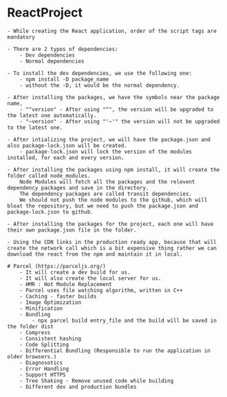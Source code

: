 # ReactProject

    - While creating the React application, order of the script tags are mandatory

    - There are 2 types of dependencies:
        - Dev dependencies
        - Normal dependencies

    - To install the dev dependencies, we use the following one:
        - npm install -D package_name
        - without the -D, it would be the normal dependency.

    - After installing the packages, we have the symbols near the package name,
        - "^version" - After using "^", the version will be upgraded to the latest one automatically.
        - "~version" - After using "'~'" the version will not be upgraded to the latest one.

    - After intializing the project, we will have the package.json and also package-lock.json will be created.
        - package-lock.json will lock the version of the modules installed, for each and every version.

    - After installing the packages using npm install, it will create the folder called node_modules.
        Node Modules will fetch all the packages and the relevent dependency packages and save in the directory.
        The dependency packages are called transit dependencies.
        We should not push the node modules to the github, which will bloat the repository, but we need to push the package.json and package-lock.json to github.

    - After installing the packages for the project, each one will have their own package.json file in the folder.

    - Using the CDN links in the production ready app, because that will create the network call which is a bit expensive thing rather we can download the react from the npm and maintain it in local.

    # Parcel (https://parceljs.org/)
        - It will create a dev build for us.
        - It will also create the local server for us.
        - HMR : Hot Module Replacement
        - Parcel uses file watching algorithm, written in C++
        - Caching - faster builds
        - Image Optimization
        - Minification
        - Bundling
            - npx parcel build entry_file and the build will be saved in the folder dist
        - Compress
        - Consistent hashing
        - Code Splitting
        - Differential Bundling (Responsible to run the application in older browsers.)
        - Diagnosotics
        - Error Handling
        - Support HTTPS
        - Tree Shaking - Remove unused code while building
        - Different dev and production bundles
